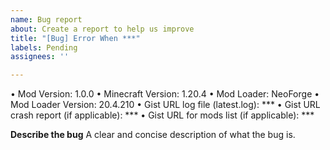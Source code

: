 ```yaml
---
name: Bug report
about: Create a report to help us improve
title: "[Bug] Error When ***"
labels: Pending
assignees: ''

---
```


• Mod Version: 1.0.0
• Minecraft Version: 1.20.4
• Mod Loader: NeoForge
• Mod Loader Version: 20.4.210
• Gist URL log file (latest.log): ***
• Gist URL crash report (if applicable): ***
• Gist URL for mods list (if applicable): ***

**Describe the bug**
A clear and concise description of what the bug is.
